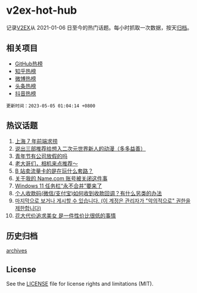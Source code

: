 # v2ex-hot-hub

 记录[V2EX](https://www.v2ex.com/)从 2021-01-06 日至今的热门话题。每小时抓取一次数据，按天[归档](archives)。
 
 ## 相关项目

- [GitHub热榜](https://github.com/snaildev/github-hot-hub)
- [知乎热榜](https://github.com/snaildev/zhihu-hot-hub)
- [微博热榜](https://github.com/snaildev/weibo-hot-hub)
- [头条热榜](https://github.com/snaildev/toutiao-hot-hub)
- [抖音热榜](https://github.com/snaildev/douyin-hot-hub)


 `更新时间：2023-05-05 01:04:14 +0800`

## 热议话题

1. [上海 7 年前端求捞](https://www.v2ex.com/t/937283)
1. [说出三部推荐给想入二次元世界新人的动漫（多多益善）](https://www.v2ex.com/t/937247)
1. [青年节有公司放假的吗](https://www.v2ex.com/t/937110)
1. [老大哥们，相机来点推荐～](https://www.v2ex.com/t/937144)
1. [B 站卖流量卡的是在玩什么套路？](https://www.v2ex.com/t/937108)
1. [关于我的 Name.com 账号被关闭这件事](https://www.v2ex.com/t/937140)
1. [Windows 11 任务栏“永不合并”要来了](https://www.v2ex.com/t/937119)
1. [个人收款码(微信/支付宝)如何收到收款回调？有什么另类的办法](https://www.v2ex.com/t/937113)
1. [마지막으로 보거나 게시할 수 있습니다. (이 계정은 관리자가 "악의적으로" 권한을 제한합니다)](https://www.v2ex.com/t/937335)
1. [花大代价追求美女 是一件性价比很低的事情](https://www.v2ex.com/t/937139)

## 历史归档

[archives](archives)

## License

See the [LICENSE](LICENSE) file for license rights and limitations (MIT).
